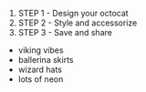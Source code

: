 1. STEP 1 - Design your octocat
2. STEP 2 - Style and accessorize
3. STEP 3 - Save and share

* viking vibes
* ballerina skirts
* wizard hats
* lots of neon
